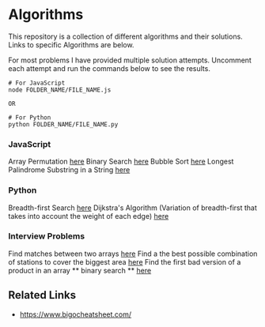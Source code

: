 # Algorithms

This repository is a collection of different algorithms and their solutions. 
Links to specific Algorithms are below. 

For most problems I have provided multiple solution attempts. Uncomment each attempt and run the commands below to see the results.

```
# For JavaScript
node FOLDER_NAME/FILE_NAME.js

OR

# For Python
python FOLDER_NAME/FILE_NAME.py
```

### JavaScript
Array Permutation [here](Permutation/arrayPermutation.js)
Binary Search [here](Searching/binarySearch.js)
Bubble Sort [here](Sorting/bubbleSort.js)
Longest Palindrome Substring in a String [here](Sorting/longestPalindrome.js)


### Python
Breadth-first Search [here](Searching/breadthFirstSearch.py)
Dijkstra's Algorithm (Variation of breadth-first that takes into account the weight of each edge) [here](Searching/dijkstrasAlgo.py)

### Interview Problems
Find matches between two arrays [here](Interview_Problems/findMatches.js)
Find a the best possible combination of stations to cover the biggest area [here](Interview_Problems/setCoveringProblem.py)
Find the first bad version of a product in an array ** binary search ** [here](Interview_Problems/firstBadVersion.js)

## Related Links
- https://www.bigocheatsheet.com/ 